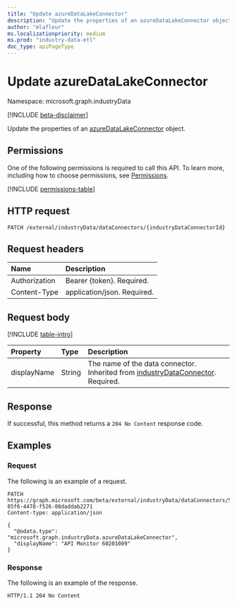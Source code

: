 ```yaml
---
title: "Update azureDataLakeConnector"
description: "Update the properties of an azureDataLakeConnector object."
author: "mlafleur"
ms.localizationpriority: medium
ms.prod: "industry-data-etl"
doc_type: apiPageType
---
```


# Update azureDataLakeConnector

Namespace: microsoft.graph.industryData

[!INCLUDE [beta-disclaimer](../../includes/beta-disclaimer.md)]

Update the properties of an [azureDataLakeConnector](../resources/industrydata-azuredatalakeconnector.md) object.

## Permissions

One of the following permissions is required to call this API. To learn more, including how to choose permissions, see [Permissions](/graph/permissions-reference).

<!-- { "blockType": "permissions", "name": "industrydata_azuredatalakeconnector_update" } -->
[!INCLUDE [permissions-table](../includes/permissions/industrydata-azuredatalakeconnector-update-permissions.md)]

## HTTP request

<!-- {
  "blockType": "ignored"
}
-->

```http
PATCH /external/industryData/dataConnectors/{industryDataConnectorId}
```

## Request headers

| Name          | Description                 |
| :------------ | :-------------------------- |
| Authorization | Bearer {token}. Required.   |
| Content-Type  | application/json. Required. |

## Request body

[!INCLUDE [table-intro](../../includes/update-property-table-intro.md)]

| Property    | Type   | Description                                                                                                                           |
| :---------- | :----- | :------------------------------------------------------------------------------------------------------------------------------------ |
| displayName | String | The name of the data connector. Inherited from [industryDataConnector](../resources/industrydata-industrydataconnector.md). Required. |

## Response

If successful, this method returns a `204 No Content` response code.

## Examples

### Request

The following is an example of a request.

<!-- {
  "blockType": "request",
  "name": "update_azuredatalakeconnector",
  "sampleKeys": ["51dca0a0-85f6-4478-f526-08daddab2271"]
}
-->

```http
PATCH https://graph.microsoft.com/beta/external/industryData/dataConnectors/51dca0a0-85f6-4478-f526-08daddab2271
Content-type: application/json

{
  "@odata.type": "microsoft.graph.industryData.azureDataLakeConnector",
  "displayName": "API Monitor 60201009"
}
```

### Response

The following is an example of the response.

<!-- {
  "blockType": "response",
  "truncated": true
}
-->

```http
HTTP/1.1 204 No Content
```
